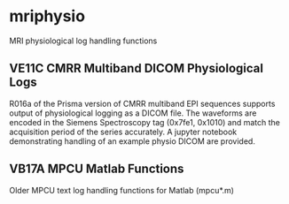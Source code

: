 # mriphysio
MRI physiological log handling functions

## VE11C CMRR Multiband DICOM Physiological Logs
R016a of the Prisma version of CMRR multiband EPI sequences supports output of physiological logging as a DICOM file.
The waveforms are encoded in the Siemens Spectroscopy tag (0x7fe1, 0x1010) and match the acquisition period of the series accurately. A jupyter notebook demonstrating handling of an example physio DICOM are provided.

## VB17A MPCU Matlab Functions
Older MPCU text log handling functions for Matlab (mpcu*.m)
